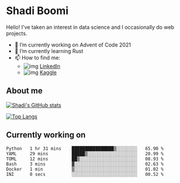 # Shadi Boomi

Hello! I've taken an interest in data science and I occasionally do web projects.

- 🔭 I’m currently working on Advent of Code 2021
- 🌱 I’m currently learning Rust
- 📫 How to find me: 
  - ![img](https://www.linkedin.com/favicon.ico) [LinkedIn](https://www.linkedin.com/in/shadiboomi/)
  - ![img](https://www.kaggle.com/static/images/favicon.ico) [Kaggle](https://www.kaggle.com/sboomi)

##  About me

[![Shadi's GitHub stats](https://github-readme-stats.vercel.app/api?username=sboomi&show_icons=true&theme=radical)](https://github.com/anuraghazra/github-readme-stats)

[![Top Langs](https://github-readme-stats.vercel.app/api/top-langs/?username=sboomi&layout=compact&theme=default)](https://github.com/anuraghazra/github-readme-stats)

## Currently working on

<!--START_SECTION:waka-->

```text
Python   1 hr 31 mins    ████████████████▒░░░░░░░░   65.90 %
YAML     29 mins         █████▒░░░░░░░░░░░░░░░░░░░   20.99 %
TOML     12 mins         ██▒░░░░░░░░░░░░░░░░░░░░░░   08.93 %
Bash     3 mins          ▓░░░░░░░░░░░░░░░░░░░░░░░░   02.63 %
Docker   1 min           ▒░░░░░░░░░░░░░░░░░░░░░░░░   01.02 %
INI      0 secs          ░░░░░░░░░░░░░░░░░░░░░░░░░   00.52 %
```

<!--END_SECTION:waka-->
